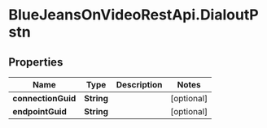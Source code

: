 # BlueJeansOnVideoRestApi.DialoutPstn

## Properties
Name | Type | Description | Notes
------------ | ------------- | ------------- | -------------
**connectionGuid** | **String** |  | [optional] 
**endpointGuid** | **String** |  | [optional] 


